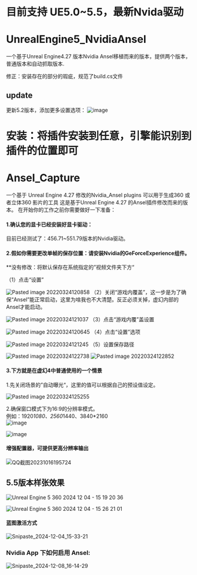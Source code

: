 # 目前支持 UE5.0~5.5，最新Nvida驱动  
# UnrealEngine5_NvidiaAnsel
一个基于Unreal Engine4.27 版本Nvidia Ansel移植而来的版本，提供两个版本，普通版本和自动抓取版本.

修正：安装存在的部分的瑕疵，规范了build.cs文件
## update
更新5.2版本，添加更多设置选项：
![image](https://github.com/MonsterGuo/UE5_NvidiaAnsel/assets/39860733/303d32df-57e9-492a-a3e2-a93c438cc1b6)

# 安装：将插件安装到任意，引擎能识别到插件的位置即可

# Ansel_Capture
一个基于 Unreal Engine 4.27 修改的Nvidia_Ansel plugins 可以用于生成360 或者立体360 影片的工具 
这是基于Unreal Engine 4.27 的Ansel插件修改而来的版本。
在开始你的工作之前你需要做好一下准备：
#### 1.确认您的显卡已经安装好显卡驱动：
目前已经测试了：456.71~551.79版本的Nvidia驱动。
#### 2.假如你需要更改单帧的保存位置：请安装Nvidia的GeForceExperience组件。
**没有修改：将默认保存在系统指定的”视频文件夹下方“

（1）点击“设置”

![Pasted image 20220324120858](https://user-images.githubusercontent.com/39860733/159846088-18804c78-c19a-47ca-8edc-ea44e3d7a3af.png)
（2）关闭“游戏内覆盖”，这一步是为了确保“Ansel”能正常启动，这里为啥我也不大清楚。反正必须关掉，虚幻内部的Ansel才能启动。

![Pasted image 20220324121037](https://user-images.githubusercontent.com/39860733/159846137-8b6e1ee7-57e3-4cb8-b1bb-c78f52e559b2.png)
（3）点击“游戏内覆”盖设置

![Pasted image 20220324120645](https://user-images.githubusercontent.com/39860733/159846194-877e800a-cc0b-48e6-9712-8b22d08c5ee8.png)
（4）点击“设置”选项

![Pasted image 20220324121245](https://user-images.githubusercontent.com/39860733/159846343-153054d9-3cf0-4304-b42d-8202dafcbe8e.png)
（5）设置保存路径

![Pasted image 20220324122738](https://user-images.githubusercontent.com/39860733/159846366-b01d8273-55bc-4cd4-9ff7-26e082e122e4.png)
![Pasted image 20220324122852](https://user-images.githubusercontent.com/39860733/159846373-489b35b0-f155-4791-80d8-2cbacb7be82b.png)
#### 3.下方就是在虚幻4中普通使用的一个情景
1.先关闭场景的”自动曝光“，这里的值可以根据自己的预设值设定。

![Pasted image 20220324125255](https://user-images.githubusercontent.com/39860733/159846410-f6ff752d-283a-41c4-9fdd-45e8394a5bd6.png)  

2.确保窗口模式下为16:9的分辨率模式。  
例如：1920*1080、2560*1440、3840*2160  
![image](https://github.com/user-attachments/assets/3af3452e-ed2a-4a50-b83d-7fa6d5663d7b)

![image](https://github.com/user-attachments/assets/a505730b-d288-44ed-a2aa-263d448ea2a9)  




#### 增强配置器，可提供更高分辨率输出  
![QQ截图20231016195724](https://github.com/MonsterGuo/UE5_NvidiaAnsel/assets/39860733/ba1eb235-7de5-44ab-a0a8-7ecf0be4bd28)


## 5.5版本样张效果  
![Unreal Engine 5 360 2024 12 04 - 15 19 20 36](https://github.com/user-attachments/assets/7579d6dc-3d12-4888-83ce-437970c5e051)  

![Unreal Engine 5 360 2024 12 04 - 15 26 21 01](https://github.com/user-attachments/assets/d8d8504e-9be1-4fba-b71a-7e9d4b04ac5d)

#### 蓝图激活方式  
![Snipaste_2024-12-04_15-33-21](https://github.com/user-attachments/assets/b635a7c4-6b5e-4b4f-8c94-9e8826df311b)  

### Nvidia App 下如何启用 Ansel:  
![Snipaste_2024-12-08_16-14-29](https://github.com/user-attachments/assets/7ac70da0-b275-4586-ae73-d1331736f79f)  




